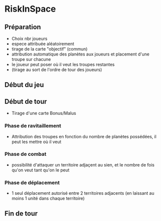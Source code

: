 # RiskInSpace

## Préparation
- Choix nbr joueurs
- espece attribuée aléatoirement
- tirage de la carte "objectif" (commun)
- attribution automatique des planètes aux joueurs et placement d'une troupe sur chacune
- le joueur peut poser où il veut les troupes restantes
- (tirage au sort de l'ordre de tour des joueurs)

## Début du jeu

## Début de tour
- Tirage d'une carte Bonus/Malus

### Phase de ravitaillement
- Attribution des troupes en fonction du nombre de planètes possédées, il peut les mettre où il veut

### Phase de combat
- possibilité d'attaquer un territoire adjaçent au sien, et le nombre de fois qu'on veut tant qu'on le peut

### Phase de déplacement
- 1 seul déplacement autorisé entre 2 territoires adjacents (en laissant au moins 1 unité dans chaque territoire)

## Fin de tour
